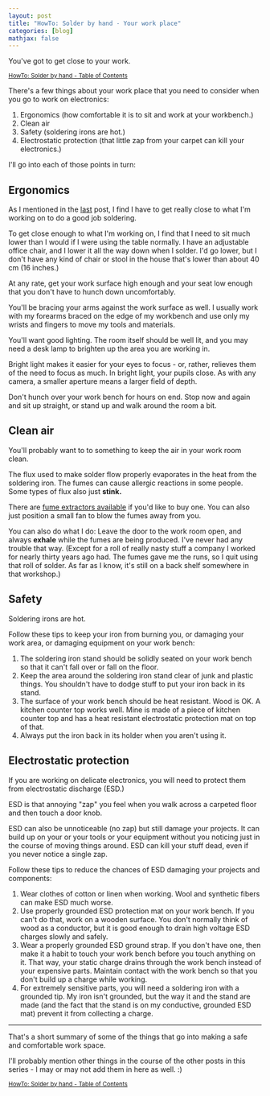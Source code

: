 ```yaml
---
layout: post
title: "HowTo: Solder by hand - Your work place"
categories: [blog]
mathjax: false
---
```

You've got to get close to your work.

<sub>[HowTo: Solder by hand - Table of Contents](howtosolder-toc)</sub>

There's a few things about your work place that you need to consider when you go to work on electronics:

1. Ergonomics (how comfortable it is to sit and work at your workbench.)
2. Clean air
3. Safety (soldering irons are hot.)
4. Electrostatic protection (that little zap from your carpet can kill your electronics.)

I'll go into each of those points in turn:

## Ergonomics

As I mentioned in the [last](howtosolder-1visioncheck) post, I find I have to get really close to what I'm working on to do a good job soldering.

To get close enough to what I'm working on, I find that I need to sit much lower than I would if I were using the table normally.  I have an adjustable office chair, and I lower it all the way down when I solder.  I'd go lower, but I don't have any kind of chair or stool in the house that's lower than about 40 cm (16 inches.)

At any rate, get your work surface high enough and your seat low enough that you don't have to hunch down uncomfortably.

You'll be bracing your arms against the work surface as well.  I usually work with my forearms braced on the edge of my workbench and use only my wrists and fingers to move my tools and materials.

You'll want good lighting.  The room itself should be well lit, and you may need a desk lamp to brighten up the area you are working in.

Bright light makes it easier for your eyes to focus - or, rather, relieves them of the need to focus as much.  In bright light, your pupils close.  As with any camera, a smaller aperture means a larger field of depth.

Don't hunch over your work bench for hours on end.  Stop now and again and sit up straight, or stand up and walk around the room a bit.

## Clean air

You'll probably want to to something to keep the air in your work room clean.

The flux used to make solder flow properly evaporates in the heat from the soldering iron.  The fumes can cause allergic reactions in some people.  Some types of flux also just **stink.**

There are [fume extractors available](https://www.amazon.com/s?k=fume+extractor) if you'd like to buy one.  You can also just position a small fan to blow the fumes away from you.

You can also do what I do:
Leave the door to the work room open, and always **exhale** while the fumes are being produced.  I've never had any trouble that way. (Except for a roll of really nasty stuff a company I worked for nearly thirty years ago had.  The fumes gave me the runs, so I quit using that roll of solder.  As far as I know, it's still on a back shelf somewhere in that workshop.)

## Safety

Soldering irons are hot.

Follow these tips to keep your iron from burning you, or damaging your work area, or damaging equipment on your work bench:

1. The soldering iron stand should be solidly seated on your work bench so that it can't fall over or fall on the floor.
2. Keep the area around the soldering iron stand clear of junk and plastic things.  You shouldn't have to dodge stuff to put your iron back in its stand.
3. The surface of your work bench should be heat resistant.  Wood is OK.  A kitchen counter top works well.  Mine is made of a piece of kitchen counter top and has a heat resistant electrostatic protection mat on top of that.
4.  Always put the iron back in its holder when you aren't using it.

## Electrostatic protection

If you are working on delicate electronics, you will need to protect them from electrostatic discharge (ESD.)  

ESD is that annoying "zap" you feel when you walk across a carpeted floor and then touch a door knob.

ESD can also be unnoticeable (no zap) but still damage your projects.  It can build up on your or your tools or your equipment without you noticing just in the course of moving things around.  ESD can kill your stuff dead, even if you never notice a single zap.

Follow these tips to reduce the chances of ESD damaging your projects and components:

1. Wear clothes of cotton or linen when working.  Wool and synthetic fibers can make ESD much worse.
2. Use properly grounded ESD protection mat on your work bench.  If you can't do that, work on a wooden surface.  You don't normally think of wood as a conductor, but it is good enough to drain high voltage ESD charges slowly and safely.
3.  Wear a properly grounded ESD ground strap.  If you don't have one, then make it a habit to touch your work bench before you touch anything on it.  That way, your static charge drains through the work bench instead of your expensive parts.  Maintain contact with the work bench so that you don't build up a charge while working.
4.  For extremely sensitive parts, you will need a soldering iron with a grounded tip.  My iron isn't grounded, but the way it and the stand are made (and the fact that the stand is on my conductive, grounded ESD mat) prevent it from collecting a charge.

------------------

That's a short summary of some of the things that go into making a safe and comfortable work space.

I'll probably mention other things in the course of the other posts in this series - I may or may not add them in here as well. :)

<sub>[HowTo: Solder by hand - Table of Contents](howtosolder-toc)</sub>
